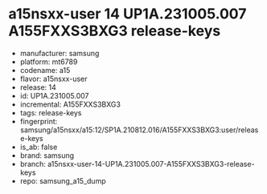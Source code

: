 # a15nsxx-user 14 UP1A.231005.007 A155FXXS3BXG3 release-keys
- manufacturer: samsung
- platform: mt6789
- codename: a15
- flavor: a15nsxx-user
- release: 14
- id: UP1A.231005.007
- incremental: A155FXXS3BXG3
- tags: release-keys
- fingerprint: samsung/a15nsxx/a15:12/SP1A.210812.016/A155FXXS3BXG3:user/release-keys
- is_ab: false
- brand: samsung
- branch: a15nsxx-user-14-UP1A.231005.007-A155FXXS3BXG3-release-keys
- repo: samsung_a15_dump
